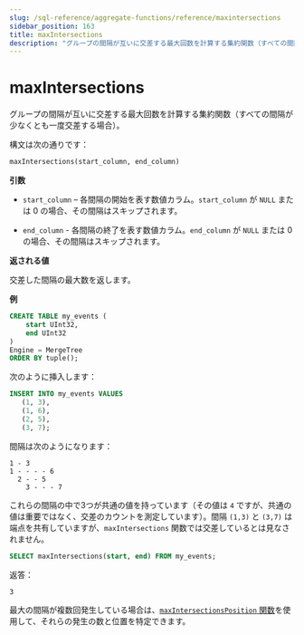 ```yaml
---
slug: /sql-reference/aggregate-functions/reference/maxintersections
sidebar_position: 163
title: maxIntersections
description: "グループの間隔が互いに交差する最大回数を計算する集約関数（すべての間隔が少なくとも一度交差する場合）。"
---
```



# maxIntersections

グループの間隔が互いに交差する最大回数を計算する集約関数（すべての間隔が少なくとも一度交差する場合）。

構文は次の通りです：

```sql
maxIntersections(start_column, end_column)
```

**引数**

- `start_column` – 各間隔の開始を表す数値カラム。`start_column` が `NULL` または 0 の場合、その間隔はスキップされます。

- `end_column` - 各間隔の終了を表す数値カラム。`end_column` が `NULL` または 0 の場合、その間隔はスキップされます。

**返される値**

交差した間隔の最大数を返します。

**例**

```sql
CREATE TABLE my_events (
    start UInt32,
    end UInt32
)
Engine = MergeTree
ORDER BY tuple();
```

次のように挿入します：

```sql
INSERT INTO my_events VALUES
   (1, 3),
   (1, 6),
   (2, 5),
   (3, 7);
```

間隔は次のようになります：

```response
1 - 3
1 - - - - 6
  2 - - 5
    3 - - - 7
```

これらの間隔の中で3つが共通の値を持っています（その値は `4` ですが、共通の値は重要ではなく、交差のカウントを測定しています）。間隔 `(1,3)` と `(3,7)` は端点を共有していますが、`maxIntersections` 関数では交差しているとは見なされません。

```sql
SELECT maxIntersections(start, end) FROM my_events;
```

返答：
```response
3
```

最大の間隔が複数回発生している場合は、[`maxIntersectionsPosition` 関数](./maxintersectionsposition.md)を使用して、それらの発生の数と位置を特定できます。

